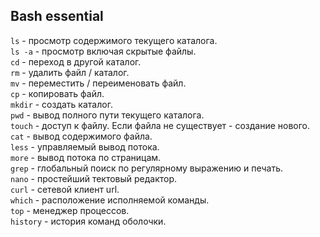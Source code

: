 ## Bash essential 

```ls``` - просмотр содержимого текущего каталога.  
```ls -a``` - просмотр включая скрытые файлы.  
```cd``` - переход в другой каталог.  
```rm``` - удалить файл / каталог.  
```mv``` - переместить / переименовать файл.  
```cp``` - копировать файл.  
```mkdir``` - создать каталог.  
```pwd``` - вывод полного пути текущего каталога.  
```touch``` - доступ к файлу. Если файла не существует - создание нового.  
```cat``` - вывод содержимого файла.  
```less``` - управляемый вывод потока.  
```more``` - вывод потока по страницам.  
```grep``` - глобальный поиск по регулярному выражению и печать.  
```nano``` - простейший тектовый редактор.  
```curl``` - сетевой клиент url.  
```which``` - расположение исполняемой команды.  
```top``` - менеджер процессов.  
```history``` - история команд оболочки.  
